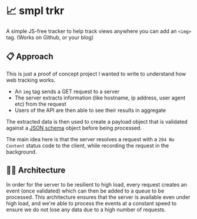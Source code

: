 # 📈 smpl trkr

A simple JS-free tracker to help track views anywhere you can add an `<img>` tag. (Works on Github, or your blog)

## 📋 Approach

This is just a proof of concept project I wanted to write to understand how web tracking works. 

- An `img` tag sends a GET request to a server
- The server extracts information (like hostname, ip address, user agent etc) from the request
- Users of the API are then able to see their results in aggregate

The extracted data is then used to create a payload object that is validated against a [JSON schema](https://json-schema.org/) object before being processed.

The main idea here is that the server resolves a request with a `204 No Content` status code to the client, while recording the request in the background.

## 👷‍♂️ Architecture

In order for the server to be resilient to high load, every request creates an event (once validated) which can then be added to a queue to be processed. This architecture ensures that the server is available even under high load, and we're able to process the events at a constant speed to ensure we do not lose any data due to a high number of requests.
